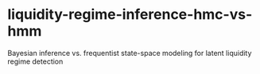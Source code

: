 # liquidity-regime-inference-hmc-vs-hmm
Bayesian inference vs. frequentist state-space modeling for latent liquidity regime detection
